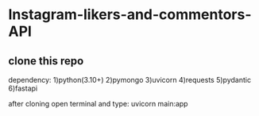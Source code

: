 # Instagram-likers-and-commentors-API


## clone this repo
dependency: 
1)python(3.10+) 
2)pymongo
3)uvicorn
4)requests
5)pydantic
6)fastapi

after cloning open terminal and type:
uvicorn main:app
